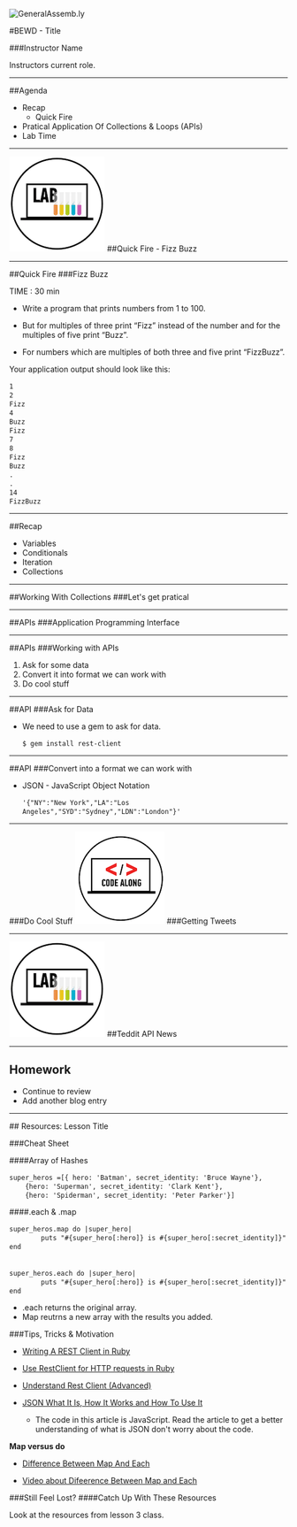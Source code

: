 ![GeneralAssemb.ly](https://github.com/generalassembly/ga-ruby-on-rails-for-devs/raw/master/images/ga.png "GeneralAssemb.ly")

#BEWD - Title

###Instructor Name

Instructors current role.

---


##Agenda

*	Recap
	*	Quick Fire
*	Pratical Application Of Collections & Loops (APIs)
*	Lab Time	

---


<img id ='icon' src="../../assets/ICL_icons/Exercise_icon_md.png">
##Quick Fire - Fizz Buzz

---


##Quick Fire
###Fizz Buzz

TIME : 30 min

*	Write a program that prints numbers from 1 to 100. 

*	But for multiples of three print “Fizz” instead of the number and for the multiples of five print “Buzz”. 

*	For numbers which are multiples of both three and five print “FizzBuzz”.

Your application output should look like this: 

	1
	2
	Fizz
	4
	Buzz
	Fizz
	7
	8
	Fizz
	Buzz
	.
	.
	14
	FizzBuzz

---



##Recap

*	Variables
*	Conditionals
*	Iteration
*	Collections


---


##Working With Collections
###Let's get pratical


---


##APIs
###Application Programming Interface


---


##APIs
###Working with APIs

1.	Ask for some data
2. Convert it into format we can work with
3. Do cool stuff

---


##API
###Ask for Data


*	We need to use a gem to ask for data.
		
		$ gem install rest-client

---


##API
###Convert into a format we can work with


*	JSON - JavaScript Object Notation
		
		'{"NY":"New York","LA":"Los Angeles","SYD":"Sydney","LDN":"London"}'


---


###Do Cool Stuff
<img id ='icon' src="../../assets/ICL_icons/Code_along_icon_md.png">
###Getting Tweets


---



<img id ='icon' src="../../assets/ICL_icons/Exercise_icon_md.png">
##Teddit API News

---


## Homework

*	Continue to review 
*	Add another blog entry

---


<div id="resources">
## Resources: Lesson Title

###Cheat Sheet

####Array of Hashes

	super_heros =[{ hero: 'Batman', secret_identity: 'Bruce Wayne'}, 
		{hero: 'Superman', secret_identity: 'Clark Kent'}, 
		{hero: 'Spiderman', secret_identity: 'Peter Parker'}]


####.each & .map

	super_heros.map do |super_hero| 
			puts "#{super_hero[:hero]} is #{super_hero[:secret_identity]}"
	end
	
	
	super_heros.each do |super_hero| 
			puts "#{super_hero[:hero]} is #{super_hero[:secret_identity]}"
	end

*	.each returns the original array. 
*	Map reutrns a new array with the results you added. 


###Tips, Tricks & Motivation


*	[Writing A REST Client in Ruby](http://www.alphadevx.com/a/88-Writing-a-REST-Client-in-Ruby)

*	[Use RestClient for HTTP requests in Ruby](https://coderwall.com/p/bmgapg)

*	[Understand Rest Client (Advanced)](http://www.ibm.com/developerworks/library/os-understand-rest-ruby/)

*	[JSON What It Is, How It Works and How To Use It](http://www.copterlabs.com/blog/json-what-it-is-how-it-works-how-to-use-it/)
	*	The code in this article is JavaScript. Read the article to get a better understanding of what is JSON don't worry about the code.	

__Map versus do__

*	[Difference Between Map And Each](http://stackoverflow.com/questions/9586989/difference-between-map-and-each)

*	[Video about Difeerence Between Map and Each](http://www.youtube.com/watch?v=jJHzwgPl5lA)


###Still Feel Lost?
####Catch Up With These Resources

Look at the resources from lesson 3 class.
